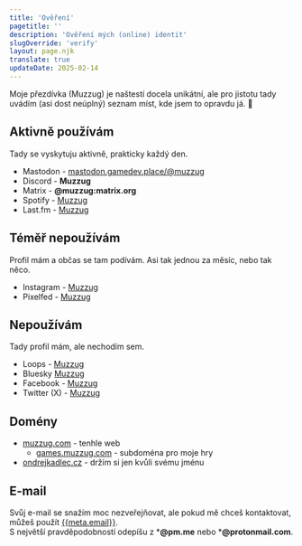 ```yaml
---
title: 'Ověření'
pagetitle: ''
description: 'Ověření mých (online) identit'
slugOverride: 'verify'
layout: page.njk
translate: true
updateDate: 2025-02-14
---
```

Moje přezdívka (Muzzug) je naštestí docela unikátní, ale pro jistotu tady uvádím (asi dost neúplný) seznam míst, kde jsem to opravdu já. 🙂

## Aktivně používám
Tady se vyskytuju aktivně, prakticky každý den.
- Mastodon - [mastodon.gamedev.place/@muzzug](https://mastodon.gamedev.place/@muzzug)
- Discord - **Muzzug**
- Matrix - **@muzzug:matrix.org**
- Spotify - [Muzzug](https://open.spotify.com/user/muzzug)
- Last.fm - [Muzzug](https://www.last.fm/user/Muzzug)

## Téměř nepoužívám
Profil mám a občas se tam podívám. Asi tak jednou za měsíc, nebo tak něco.
- Instagram - [Muzzug](https://www.instagram.com/muzzug/)
- Pixelfed - [Muzzug](https://pixelfed.social/muzzug)

## Nepoužívám
Tady profil mám, ale nechodím sem.
- Loops - [Muzzug](https://loops.video/@Muzzug)
- Bluesky [Muzzug](https://bsky.app/profile/muzzug.bsky.social)
- Facebook - [Muzzug](https://www.facebook.com/muzzug)
- Twitter (X) - [Muzzug](https://x.com/Muzzug)

## Domény
- [muzzug.com](https://muzzug.com) - tenhle web
    - [games.muzzug.com](https://games.muzzug.com) - subdoména pro moje hry
- [ondrejkadlec.cz](https://ondrejkadlec.cz) - držím si jen kvůli svému jménu

## E-mail
Svůj e-mail se snažím moc nezveřejňovat, ale pokud mě chceš kontaktovat, můžeš použít [{{meta.email}}](mailto:{{meta.email}}).  
S největší pravděpodobností odepíšu z ***@pm.me** nebo ***@protonmail.com**.

<!-- <p class="date-changed">naposledy upraveno {{ updateDate | localizedDate(lang) }}</p> -->
